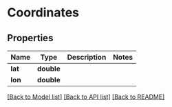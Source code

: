 # Coordinates

## Properties
Name | Type | Description | Notes
------------ | ------------- | ------------- | -------------
**lat** | **double** |  | 
**lon** | **double** |  | 

[[Back to Model list]](../../README.md#documentation-for-models) [[Back to API list]](../../README.md#documentation-for-api-endpoints) [[Back to README]](../../README.md)

